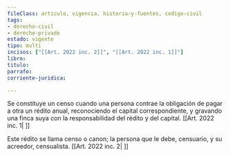 ```yaml
---
fileClass: articulo, vigencia, historia-y-fuentes, codigo-civil
tags:
- derecho-civil
- derecho-privado
estado: vigente
tipo: multi
incisos: ["[[Art. 2022 inc. 2]]", "[[Art. 2022 inc. 1]]"]
libro:
titulo:
parrafo:
corriente-juridica:

---
```

Se constituye un censo cuando una persona contrae la obligación de pagar a otra un rédito anual, reconociendo el capital correspondiente, y gravando una finca suya con la responsabilidad del rédito y del capital. [[Art. 2022 inc. 1| ]]

Este rédito se llama censo o canon; la persona que le debe, censuario, y su acreedor, censualista. [[Art. 2022 inc. 2| ]]